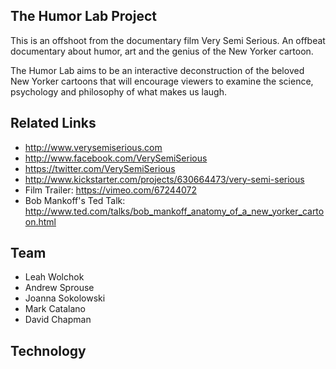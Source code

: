 ## The Humor Lab Project

This is an offshoot from the documentary film Very Semi Serious. An offbeat documentary about humor, art and the genius of the New Yorker cartoon.

The Humor Lab aims to be an interactive deconstruction of the beloved New Yorker cartoons that will encourage viewers to examine the science, psychology and philosophy of what makes us laugh.

## Related Links
- http://www.verysemiserious.com
- http://www.facebook.com/VerySemiSerious
- https://twitter.com/VerySemiSerious
- http://www.kickstarter.com/projects/630664473/very-semi-serious
- Film Trailer: https://vimeo.com/67244072
- Bob Mankoff's Ted Talk: http://www.ted.com/talks/bob_mankoff_anatomy_of_a_new_yorker_cartoon.html

## Team
- Leah Wolchok
- Andrew Sprouse
- Joanna Sokolowski
- Mark Catalano
- David Chapman

## Technology

